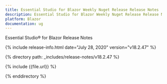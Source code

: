 ```yaml
---
title: Essential Studio for Blazor Weekly Nuget Release Release Notes  
description: Essential Studio for Blazor Weekly Nuget Release Release Notes  
platform: Blazor
documentation: ug
---
```


Essential Studio&reg; for Blazor  Release Notes  

{% include release-info.html date="July 28, 2020"  version="v18.2.47" %} 


{% directory path: _includes/release-notes/v18.2.47 %}

{% include {{file.url}} %}

{% enddirectory %}


